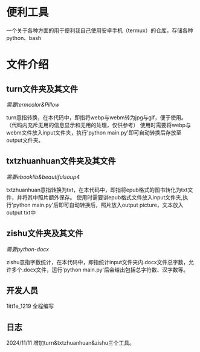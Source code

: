 # 便利工具
一个关于各种方面的用于便利我自己使用安卓手机（termux）的仓库，存储各种python、bash


# 文件介绍
## turn文件夹及其文件
*需要termcolor&Pillow*

turn意指转换，在本代码中，即指将webp与webm转为jpg与gif，便于使用。
（代码内充斥无用的信息显示和无用的处理，仅供参考）
使用时需要将webp与webm文件放入input文件夹，执行'python main.py'即可自动转换后存放至output文件夹。

## txtzhuanhuan文件夹及其文件
*需要ebooklib&beautifulsoup4*

txtzhuanhuan意指转换为txt，在本代码中，即指将epub格式的图书转化为txt文件，并将其中照片额外保存。
使用时需要讲epub格式文件放入input文件夹,执行'python main.py'后即可自动转换后，照片放入output picture，文本放入output txt中

## zishu文件夹及其文件
*需要python-docx*

zishu意指字数统计，在本代码中，即指统计input文件夹内.docx文件总字数，允许多个.docx文件，运行'python main.py'后会给出包括总字符数、汉字数等。

## 开发人员

1itt1e_1219 全程编写

## 日志

2024/11/11
增加turn&txtzhuanhuan&zishu三个工具。
